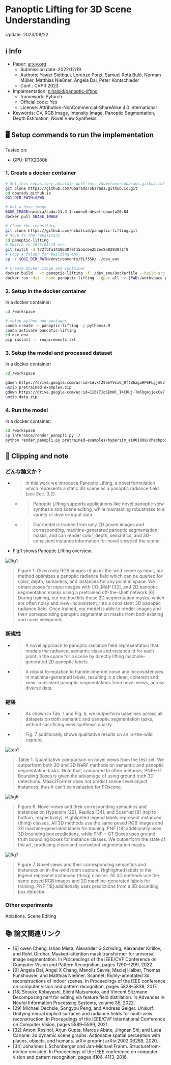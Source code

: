 # Panoptic Lifting for 3D Scene Understanding

Update: 2023/08/22

## ℹ️ Info
- Paper: [arxiv.org](https://arxiv.org/abs/2212.09802)
  - Submission date: 2022/12/19
  - Authors: Yawar Siddiqui, Lorenzo Porzi, Samuel Rota Buló, Norman Müller, Matthias Nießner, Angela Dai, Peter Kontschieder
  - Conf.: CVPR 2023
- Implementation: [nihalsid/panoptic-lifting](https://github.com/nihalsid/panoptic-lifting)
  - framework: Pytorch
  - Official code: Yes
  - License: Attribution-NonCommercial-ShareAlike 4.0 International
- Keywords: CV, RGB Image, Intensity Image, Panoptic Segmentation, Depth Estimation, Novel View Synthesis

## 🖥️ Setup commands to run the implementation
Tested on:
- GPU: RTX2080ti

### 1. Create a docker container
```bash
# Set this repository absolute path (ex: /home/user/obarads.github.io)
git clone https://github.com/Obarads/obarads.github.io.git
cd obarads.github.io
OGI_DIR_PATH=$PWD

# Get a base image
BASE_IMAGE=nvidia/cuda:11.3.1-cudnn8-devel-ubuntu20.04
docker pull $BASE_IMAGE

# Clone the repository
git clone https://github.com/nihalsid/panoptic-lifting.git
# Move to the repository
cd panoptic-lifting
# Switch to 2023/06/13 ver.
git switch -d f72fbfa1418638fef15a1c6e2b2ec8a0293871f0
# Copy a folder for building env.
cp -r $OGI_DIR_PATH/environments/PLf3SU/ ./dev_env

# Create docker image and container
docker build . -t panoptic-lifting -f ./dev_env/Dockerfile --build-arg UID=$(id -u) --build-arg GID=$(id -g) --build-arg BASE_IMAGE=$BASE_IMAGE
docker run -dit --name panoptic-lifting --gpus all -v $PWD:/workspace panoptic-lifting
```

### 2. Setup in the docker container
In a docker container:
```bash
cd /workspace

# setup python and packages
conda create -n panoptic-lifting -y python=3.9
conda activate panoptic-lifting
cd dev_env
pip install -r requirements.txt
```

### 3. Setup the model and processed dataset
In a docker container:
```bash
cd /workspace

gdown https://drive.google.com/uc?id=1dvkfZ9beYVsxG_RftZ6aguHP6FLgjAC3
unzip pretrained-examples.zip
gdown https://drive.google.com/uc?id=1I6Y7IqSEmWl_T4CRUj-TmlUgejjexCa7
unzip data.zip
```

### 4. Run the model
In a docker container:
```bash
cd /workspace
cp inference/render_panopli.py ./
python render_panopli.py pretrained-examples/hypersim_ai001008/checkpoints/epoch=30-step=590148.ckpt False
```

## 📝 Clipping and note
### どんな論文か？
- > In this work we introduce Panoptic Lifting, a novel formulation which represents a static 3D scene as a panoptic radiance field (see Sec. 3.2).
  - > Panoptic Lifting supports applications like novel panoptic view synthesis and scene editing, while maintaining robustness to a variety of diverse input data. 
  - > Our model is trained from only 2D posed images and corresponding, machine-generated panoptic segmentation masks, and can render color, depth, semantics, and 3D-consistent instance information for novel views of the scene.
- Fig.1 shows Panoptic Lifting overview.

![fig1](img/PLf3SUwNF/fig1.png)
> Figure 1. Given only RGB images of an in-the-wild scene as input, our method optimizes a panoptic radiance field which can be queried for color, depth, semantics, and instances for any point in space. We obtain poses for input images with COLMAP [32], and 2D panoptic segmentation masks using a pretrained off-the-shelf network [6]. During training, our method lifts these 2D segmentation masks, which are often noisy and view-inconsistent, into a consistent 3D panoptic radiance field. Once trained, our model is able to render images and their corresponding panoptic segmentation masks from both existing and novel viewpoints.

### 新規性
- > A novel approach to panoptic radiance field representation that models the radiance, semantic class and instance id for each point in the space for a scene by directly lifting machine-generated 2D panoptic labels.
- > A robust formulation to handle inherent noise and inconsistencies in machine-generated labels, resulting in a clean, coherent and view-consistent panoptic segmentations from novel views, across diverse data.

### 結果
- > As shown in Tab. 1 and Fig. 6, we outperform baselines across all datasets on both semantic and panoptic segmentation tasks, without sacrificing view synthesis quality.
- > Fig. 7 additionally shows qualitative results on an in-the-wild capture.

![tab1](img/PLf3SUwNF/tab1.png)
> Table 1. Quantitative comparison on novel views from the test set. We outperform both 2D and 3D NeRF methods on semantic and panoptic segmentation tasks. Note that, compared to other methods, PNF+GT Bounding Boxes is given the advantage of using ground truth 3D detections. Mask2Former does not predict scene-level object instances, thus it can’t be evaluated for PQscene.

![fig6](img/PLf3SUwNF/fig6.png)
> Figure 6. Novel views and their corresponding semantics and instances on Hypersim [29], Replica [34], and ScanNet [9] (top to bottom, respectively). Highlighted legend labels represent instanced (thing) classes. All 3D methods use the same posed RGB images and 2D machine-generated labels for training. PNF [18] additionally uses 3D bounding box predictions, while PNF + GT Boxes uses ground truth bounding boxes for instance classes. We outperform the state of the art, producing clean and consistent segmentation masks.

![fig7](img/PLf3SUwNF/fig7.png)
> Figure 7. Novel views and their corresponding semantics and instances on in-the-wild room capture. Highlighted labels in the legend represent instanced (thing) classes. All 3D methods use the same posed RGB images and 2D machine-generated labels for training. PNF [18] additionally uses predictions from a 3D bounding box detector.

### Other experiments
Ablations, Scene Editing

## 📚 論文関連リンク
- [6] owen Cheng, Ishan Misra, Alexander G Schwing, Alexander Kirillov, and Rohit Girdhar. Masked-attention mask transformer for universal image segmentation. In Proceedings of the IEEE/CVF Conference on Computer Vision and Pattern Recognition, pages 1290–1299, 2022.
- [9] Angela Dai, Angel X Chang, Manolis Savva, Maciej Halber, Thomas Funkhouser, and Matthias Nießner. Scannet: Richly-annotated 3d reconstructions of indoor scenes. In Proceedings of the IEEE conference on computer vision and pattern recognition, pages 5828–5839, 2017.
- [18] Sosuke Kobayashi, Eiichi Matsumoto, and Vincent Sitzmann. Decomposing nerf for editing via feature field distillation. In Advances in Neural Information Processing Systems, volume 35, 2022.
- [29] Michael Oechsle, Songyou Peng, and Andreas Geiger. Unisurf: Unifying neural implicit surfaces and radiance fields for multi-view reconstruction. In Proceedings of the IEEE/CVF International Conference on Computer Vision, pages 5589–5599, 2021.
- [32] Antoni Rosinol, Arjun Gupta, Marcus Abate, Jingnan Shi, and Luca Carlone. 3d dynamic scene graphs: Actionable spatial perception with places, objects, and humans. arXiv preprint arXiv:2002.06289, 2020.
- [34] Johannes L Schonberger and Jan-Michael Frahm. Structurefrom-motion revisited. In Proceedings of the IEEE conference on computer vision and pattern recognition, pages 4104–4113, 2016.